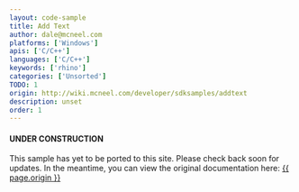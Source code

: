 ```yaml
---
layout: code-sample
title: Add Text
author: dale@mcneel.com
platforms: ['Windows']
apis: ['C/C++']
languages: ['C/C++']
keywords: ['rhino']
categories: ['Unsorted']
TODO: 1
origin: http://wiki.mcneel.com/developer/sdksamples/addtext
description: unset
order: 1
---
```


<div class="bs-callout bs-callout-danger">
  <h4>UNDER CONSTRUCTION</h4>
  <p>This sample has yet to be ported to this site.  Please check back soon for updates.  
  In the meantime, you can view the original documentation here:
  <a href="{{ page.origin }}">{{ page.origin }}</a></p>
</div>
